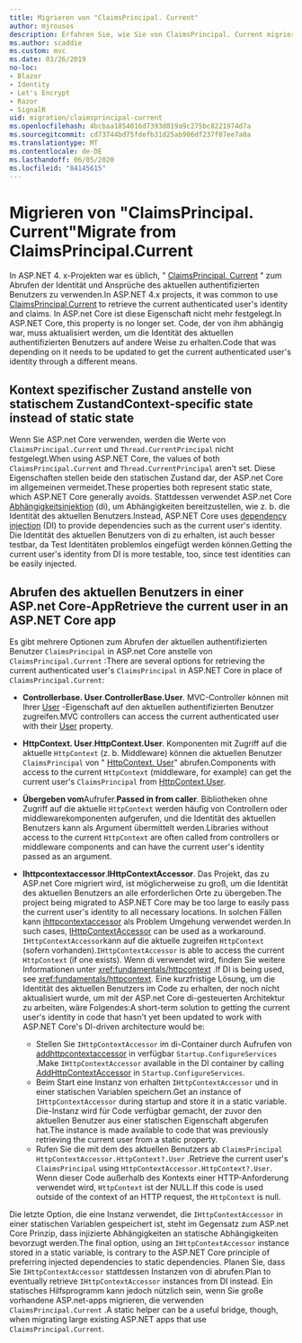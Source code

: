 ```yaml
---
title: Migrieren von "ClaimsPrincipal. Current"
author: mjrousos
description: Erfahren Sie, wie Sie von ClaimsPrincipal. Current migrieren, um die Identität und Ansprüche des aktuellen authentifizierten Benutzers in ASP.net Core abzurufen.
ms.author: scaddie
ms.custom: mvc
ms.date: 03/26/2019
no-loc:
- Blazor
- Identity
- Let's Encrypt
- Razor
- SignalR
uid: migration/claimsprincipal-current
ms.openlocfilehash: 4bcbaa1854016d7393d019a9c275bc8221974d7a
ms.sourcegitcommit: cd73744bd75fdefb31d25ab906df237f07ee7a0a
ms.translationtype: MT
ms.contentlocale: de-DE
ms.lasthandoff: 06/05/2020
ms.locfileid: "84145615"
---
```

# <a name="migrate-from-claimsprincipalcurrent"></a><span data-ttu-id="66b2f-103">Migrieren von "ClaimsPrincipal. Current"</span><span class="sxs-lookup"><span data-stu-id="66b2f-103">Migrate from ClaimsPrincipal.Current</span></span>

<span data-ttu-id="66b2f-104">In ASP.NET 4. x-Projekten war es üblich, " [ClaimsPrincipal. Current](/dotnet/api/system.security.claims.claimsprincipal.current) " zum Abrufen der Identität und Ansprüche des aktuellen authentifizierten Benutzers zu verwenden.</span><span class="sxs-lookup"><span data-stu-id="66b2f-104">In ASP.NET 4.x projects, it was common to use [ClaimsPrincipal.Current](/dotnet/api/system.security.claims.claimsprincipal.current) to retrieve the current authenticated user's identity and claims.</span></span> <span data-ttu-id="66b2f-105">In ASP.net Core ist diese Eigenschaft nicht mehr festgelegt.</span><span class="sxs-lookup"><span data-stu-id="66b2f-105">In ASP.NET Core, this property is no longer set.</span></span> <span data-ttu-id="66b2f-106">Code, der von ihm abhängig war, muss aktualisiert werden, um die Identität des aktuellen authentifizierten Benutzers auf andere Weise zu erhalten.</span><span class="sxs-lookup"><span data-stu-id="66b2f-106">Code that was depending on it needs to be updated to get the current authenticated user's identity through a different means.</span></span>

## <a name="context-specific-state-instead-of-static-state"></a><span data-ttu-id="66b2f-107">Kontext spezifischer Zustand anstelle von statischem Zustand</span><span class="sxs-lookup"><span data-stu-id="66b2f-107">Context-specific state instead of static state</span></span>

<span data-ttu-id="66b2f-108">Wenn Sie ASP.net Core verwenden, werden die Werte von `ClaimsPrincipal.Current` und `Thread.CurrentPrincipal` nicht festgelegt.</span><span class="sxs-lookup"><span data-stu-id="66b2f-108">When using ASP.NET Core, the values of both `ClaimsPrincipal.Current` and `Thread.CurrentPrincipal` aren't set.</span></span> <span data-ttu-id="66b2f-109">Diese Eigenschaften stellen beide den statischen Zustand dar, der ASP.net Core im allgemeinen vermeidet.</span><span class="sxs-lookup"><span data-stu-id="66b2f-109">These properties both represent static state, which ASP.NET Core generally avoids.</span></span> <span data-ttu-id="66b2f-110">Stattdessen verwendet ASP.net Core [Abhängigkeitsinjektion](xref:fundamentals/dependency-injection) (di), um Abhängigkeiten bereitzustellen, wie z. b. die Identität des aktuellen Benutzers.</span><span class="sxs-lookup"><span data-stu-id="66b2f-110">Instead, ASP.NET Core uses [dependency injection](xref:fundamentals/dependency-injection) (DI) to provide dependencies such as the current user's identity.</span></span> <span data-ttu-id="66b2f-111">Die Identität des aktuellen Benutzers von di zu erhalten, ist auch besser testbar, da Test Identitäten problemlos eingefügt werden können.</span><span class="sxs-lookup"><span data-stu-id="66b2f-111">Getting the current user's identity from DI is more testable, too, since test identities can be easily injected.</span></span>

## <a name="retrieve-the-current-user-in-an-aspnet-core-app"></a><span data-ttu-id="66b2f-112">Abrufen des aktuellen Benutzers in einer ASP.net Core-App</span><span class="sxs-lookup"><span data-stu-id="66b2f-112">Retrieve the current user in an ASP.NET Core app</span></span>

<span data-ttu-id="66b2f-113">Es gibt mehrere Optionen zum Abrufen der aktuellen authentifizierten Benutzer `ClaimsPrincipal` in ASP.net Core anstelle von `ClaimsPrincipal.Current` :</span><span class="sxs-lookup"><span data-stu-id="66b2f-113">There are several options for retrieving the current authenticated user's `ClaimsPrincipal` in ASP.NET Core in place of `ClaimsPrincipal.Current`:</span></span>

* <span data-ttu-id="66b2f-114">**Controllerbase. User**.</span><span class="sxs-lookup"><span data-stu-id="66b2f-114">**ControllerBase.User**.</span></span> <span data-ttu-id="66b2f-115">MVC-Controller können mit Ihrer [User](/dotnet/api/microsoft.aspnetcore.mvc.controllerbase.user) -Eigenschaft auf den aktuellen authentifizierten Benutzer zugreifen.</span><span class="sxs-lookup"><span data-stu-id="66b2f-115">MVC controllers can access the current authenticated user with their [User](/dotnet/api/microsoft.aspnetcore.mvc.controllerbase.user) property.</span></span>
* <span data-ttu-id="66b2f-116">**HttpContext. User**.</span><span class="sxs-lookup"><span data-stu-id="66b2f-116">**HttpContext.User**.</span></span> <span data-ttu-id="66b2f-117">Komponenten mit Zugriff auf die aktuelle `HttpContext` (z. b. Middleware) können die aktuellen Benutzer `ClaimsPrincipal` von " [HttpContext. User](/dotnet/api/microsoft.aspnetcore.http.httpcontext.user)" abrufen.</span><span class="sxs-lookup"><span data-stu-id="66b2f-117">Components with access to the current `HttpContext` (middleware, for example) can get the current user's `ClaimsPrincipal` from [HttpContext.User](/dotnet/api/microsoft.aspnetcore.http.httpcontext.user).</span></span>
* <span data-ttu-id="66b2f-118">**Übergeben vom**Aufrufer.</span><span class="sxs-lookup"><span data-stu-id="66b2f-118">**Passed in from caller**.</span></span> <span data-ttu-id="66b2f-119">Bibliotheken ohne Zugriff auf die aktuelle `HttpContext` werden häufig von Controllern oder middlewarekomponenten aufgerufen, und die Identität des aktuellen Benutzers kann als Argument übermittelt werden.</span><span class="sxs-lookup"><span data-stu-id="66b2f-119">Libraries without access to the current `HttpContext` are often called from controllers or middleware components and can have the current user's identity passed as an argument.</span></span>
* <span data-ttu-id="66b2f-120">**Ihttpcontextaccessor**.</span><span class="sxs-lookup"><span data-stu-id="66b2f-120">**IHttpContextAccessor**.</span></span> <span data-ttu-id="66b2f-121">Das Projekt, das zu ASP.net Core migriert wird, ist möglicherweise zu groß, um die Identität des aktuellen Benutzers an alle erforderlichen Orte zu übergeben.</span><span class="sxs-lookup"><span data-stu-id="66b2f-121">The project being migrated to ASP.NET Core may be too large to easily pass the current user's identity to all necessary locations.</span></span> <span data-ttu-id="66b2f-122">In solchen Fällen kann [ihttpcontextaccessor](/dotnet/api/microsoft.aspnetcore.http.ihttpcontextaccessor) als Problem Umgehung verwendet werden.</span><span class="sxs-lookup"><span data-stu-id="66b2f-122">In such cases, [IHttpContextAccessor](/dotnet/api/microsoft.aspnetcore.http.ihttpcontextaccessor) can be used as a workaround.</span></span> <span data-ttu-id="66b2f-123">`IHttpContextAccessor`kann auf die aktuelle zugreifen `HttpContext` (sofern vorhanden).</span><span class="sxs-lookup"><span data-stu-id="66b2f-123">`IHttpContextAccessor` is able to access the current `HttpContext` (if one exists).</span></span> <span data-ttu-id="66b2f-124">Wenn di verwendet wird, finden Sie weitere Informationen unter <xref:fundamentals/httpcontext> .</span><span class="sxs-lookup"><span data-stu-id="66b2f-124">If DI is being used, see <xref:fundamentals/httpcontext>.</span></span> <span data-ttu-id="66b2f-125">Eine kurzfristige Lösung, um die Identität des aktuellen Benutzers im Code zu erhalten, der noch nicht aktualisiert wurde, um mit der ASP.net Core di-gesteuerten Architektur zu arbeiten, wäre Folgendes:</span><span class="sxs-lookup"><span data-stu-id="66b2f-125">A short-term solution to getting the current user's identity in code that hasn't yet been updated to work with ASP.NET Core's DI-driven architecture would be:</span></span>

  * <span data-ttu-id="66b2f-126">Stellen Sie `IHttpContextAccessor` im di-Container durch Aufrufen von [addhttpcontextaccessor](https://github.com/aspnet/Hosting/issues/793) in verfügbar `Startup.ConfigureServices` .</span><span class="sxs-lookup"><span data-stu-id="66b2f-126">Make `IHttpContextAccessor` available in the DI container by calling [AddHttpContextAccessor](https://github.com/aspnet/Hosting/issues/793) in `Startup.ConfigureServices`.</span></span>
  * <span data-ttu-id="66b2f-127">Beim Start eine Instanz von erhalten `IHttpContextAccessor` und in einer statischen Variablen speichern.</span><span class="sxs-lookup"><span data-stu-id="66b2f-127">Get an instance of `IHttpContextAccessor` during startup and store it in a static variable.</span></span> <span data-ttu-id="66b2f-128">Die-Instanz wird für Code verfügbar gemacht, der zuvor den aktuellen Benutzer aus einer statischen Eigenschaft abgerufen hat.</span><span class="sxs-lookup"><span data-stu-id="66b2f-128">The instance is made available to code that was previously retrieving the current user from a static property.</span></span>
  * <span data-ttu-id="66b2f-129">Rufen Sie die mit dem des aktuellen Benutzers ab `ClaimsPrincipal` `HttpContextAccessor.HttpContext?.User` .</span><span class="sxs-lookup"><span data-stu-id="66b2f-129">Retrieve the current user's `ClaimsPrincipal` using `HttpContextAccessor.HttpContext?.User`.</span></span> <span data-ttu-id="66b2f-130">Wenn dieser Code außerhalb des Kontexts einer HTTP-Anforderung verwendet wird, `HttpContext` ist der NULL.</span><span class="sxs-lookup"><span data-stu-id="66b2f-130">If this code is used outside of the context of an HTTP request, the `HttpContext` is null.</span></span>

<span data-ttu-id="66b2f-131">Die letzte Option, die eine Instanz verwendet, die `IHttpContextAccessor` in einer statischen Variablen gespeichert ist, steht im Gegensatz zum ASP.net Core Prinzip, dass injizierte Abhängigkeiten an statische Abhängigkeiten bevorzugt werden.</span><span class="sxs-lookup"><span data-stu-id="66b2f-131">The final option, using an `IHttpContextAccessor` instance stored in a static variable, is contrary to the ASP.NET Core principle of preferring injected dependencies to static dependencies.</span></span> <span data-ttu-id="66b2f-132">Planen Sie, dass Sie `IHttpContextAccessor` stattdessen Instanzen von di abrufen.</span><span class="sxs-lookup"><span data-stu-id="66b2f-132">Plan to eventually retrieve `IHttpContextAccessor` instances from DI instead.</span></span> <span data-ttu-id="66b2f-133">Ein statisches Hilfsprogramm kann jedoch nützlich sein, wenn Sie große vorhandene ASP.net-apps migrieren, die verwenden `ClaimsPrincipal.Current` .</span><span class="sxs-lookup"><span data-stu-id="66b2f-133">A static helper can be a useful bridge, though, when migrating large existing ASP.NET apps that use `ClaimsPrincipal.Current`.</span></span>
